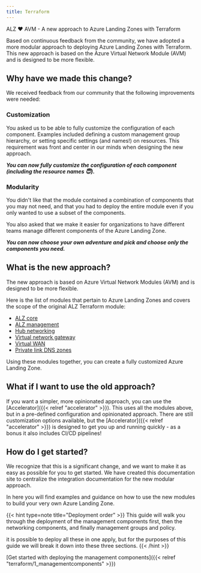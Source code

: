 ```yaml
---
title: Terraform
---
```


ALZ ❤️ AVM - A new approach to Azure Landing Zones with Terraform

Based on continuous feedback from the community, we have adopted a more modular approach to deploying Azure Landing Zones with Terraform.
This new approach is based on the Azure Virtual Network Module (AVM) and is designed to be more flexible.

## Why have we made this change?

We received feedback from our community that the following improvements were needed:

### Customization

You asked us to be able to fully customize the configuration of each component.
Examples included defining a custom management group hierarchy, or setting specific settings (and names!) on resources.
This requirement was front and center in our minds when designing the new approach.

***You can now fully customize the configuration of each component (including the resource names 😇).***

### Modularity

You didn't like that the module contained a combination of components that you may not need, and that you had to deploy the entire module even if you only wanted to use a subset of the components.

You also asked that we make it easier for organizations to have different teams manage different components of the Azure Landing Zone.

***You can now choose your own adventure and pick and choose only the components you need.***

## What is the new approach?

The new approach is based on  Azure Virtual Network Modules (AVM) and is designed to be more flexible.

Here is the list of modules that pertain to Azure Landing Zones and covers the scope of the original ALZ Terraform module:

- [ALZ core](https://registry.terraform.io/modules/Azure/avm-ptn-alz/azurerm/latest)
- [ALZ management](https://registry.terraform.io/modules/Azure/avm-ptn-alz-management/azurerm/latest)
- [Hub networking](https://registry.terraform.io/modules/Azure/avm-ptn-hubnetworking/azurerm/latest)
- [Virtual network gateway](https://registry.terraform.io/modules/Azure/avm-ptn-virtualwan/azurerm/latest)
- [Virtual WAN](https://registry.terraform.io/modules/Azure/avm-ptn-virtualwan/azurerm/latest)
- [Private link DNS zones](https://registry.terraform.io/modules/Azure/avm-ptn-network-private-link-private-dns-zones/azurerm/latest)

Using these modules together, you can create a fully customized Azure Landing Zone.

## What if I want to use the old approach?

If you want a simpler, more opinionated approach, you can use the [Accelerator]({{< relref "accelerator" >}}).
This uses all the modules above, but in a pre-defined configuration and opinionated approach.
There are still customization options available, but the [Accelerator]({{< relref "accelerator" >}}) is designed to get you up and running quickly - as a bonus it also includes CI/CD pipelines!

## How do I get started?

We recognize that this is a significant change, and we want to make it as easy as possible for you to get started.
We have created this documentation site to centralize the integration documentation for the new modular approach.

In here you will find examples and guidance on how to use the new modules to build your very own Azure Landing Zone.

{{< hint type=note title="Deployment order" >}}
This guide will walk you through the deployment of the management components first, then the networking components, and finally  management groups and policy.

it is possible to deploy all these in one apply, but for the purposes of this guide we will break it down into these three sections.
{{< /hint >}}

[Get started with deploying the management components]({{< relref "terraform/1_managementcomponents" >}})
